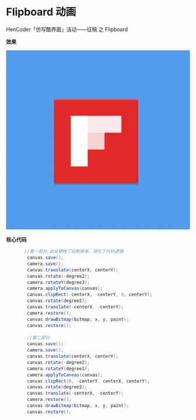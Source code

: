 # Flipboard 动画

HenCoder「仿写酷界面」活动——征稿 之 Flipboard

**效果**

![效果](https://github.com/leonzone/FlipboardDemo/raw/master/art/art.gif)

**核心代码**

```java       
       //第一部分,此处牺牲了绘制效率，简化了代码逻辑
        canvas.save();
        camera.save();
        canvas.translate(centerX, centerY);
        canvas.rotate(-degree2);
        camera.rotateY(degree3);
        camera.applyToCanvas(canvas);
        canvas.clipRect(-centerX, -centerY, 0, centerY);
        canvas.rotate(degree2);
        canvas.translate(-centerX, -centerY);
        camera.restore();
        canvas.drawBitmap(bitmap, x, y, paint);
        canvas.restore();

        //第二部分
        canvas.save();
        camera.save();
        canvas.translate(centerX, centerY);
        canvas.rotate(-degree2);
        camera.rotateY(degree1);
        camera.applyToCanvas(canvas);
        canvas.clipRect(0, -centerY, centerX, centerY);
        canvas.rotate(degree2);
        canvas.translate(-centerX, -centerY);
        camera.restore();
        canvas.drawBitmap(bitmap, x, y, paint);
        canvas.restore();
```


